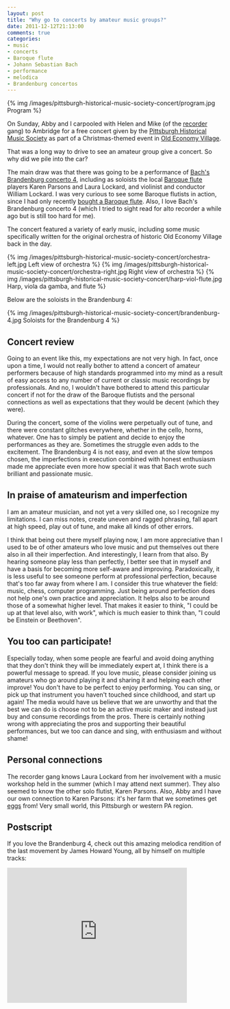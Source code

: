 ```yaml
---
layout: post
title: "Why go to concerts by amateur music groups?"
date: 2011-12-12T21:13:00
comments: true
categories:
- music
- concerts
- Baroque flute
- Johann Sebastian Bach
- performance
- melodica
- Brandenburg concertos
---
```

{% img /images/pittsburgh-historical-music-society-concert/program.jpg Program %}

On Sunday, Abby and I carpooled with Helen and Mike (of the [recorder](/blog/categories/recorder/) gang) to Ambridge for a free concert given by the [Pittsburgh Historical Music Society](http://pghhistoricalmusicsociety.org/) as part of a Christmas-themed event in [Old Economy Village](http://www.oldeconomyvillage.org/).

That was a long way to drive to see an amateur group give a concert. So why did we pile into the car?

<!--more-->

The main draw was that there was going to be a performance of [Bach's Brandenburg concerto 4](http://en.wikipedia.org/wiki/Brandenburg_concertos#Brandenburg_Concerto_No._4_in_G_major.2C_BWV_1049), including as soloists the local [Baroque flute](/blog/categories/baroque-flute/) players Karen Parsons and Laura Lockard, and violinist and conductor William Lockard. I was very curious to see some Baroque flutists in action, since I had only recently [bought a Baroque flute](/blog/2011/11/30/bought-a-baroque-flute/). Also, I love Bach's Brandenburg concerto 4 (which I tried to sight read for alto recorder a while ago but is still too hard for me).

The concert featured a variety of early music, including some music specifically written for the original orchestra of historic Old Economy Village back in the day.

{% img /images/pittsburgh-historical-music-society-concert/orchestra-left.jpg Left view of orchestra %}
{% img /images/pittsburgh-historical-music-society-concert/orchestra-right.jpg Right view of orchestra %}
{% img /images/pittsburgh-historical-music-society-concert/harp-viol-flute.jpg Harp, viola da gamba, and flute %}

Below are the soloists in the Brandenburg 4:

{% img /images/pittsburgh-historical-music-society-concert/brandenburg-4.jpg Soloists for the Brandenburg 4 %}

## Concert review

Going to an event like this, my expectations are not very high. In fact, once upon a time, I would not really bother to attend a concert of amateur performers because of high standards programmed into my mind as a result of easy access to any number of current or classic music recordings by professionals. And no, I wouldn't have bothered to attend this particular concert if not for the draw of the Baroque flutists and the personal connections as well as expectations that they would be decent (which they were).

During the concert, some of the violins were perpetually out of tune, and there were constant glitches everywhere, whether in the cello, horns, whatever. One has to simply be patient and decide to enjoy the performances as they are. Sometimes the struggle even adds to the excitement. The Brandenburg 4 is not easy, and even at the slow tempos chosen, the imperfections in execution combined with honest enthusiasm made me appreciate even more how special it was that Bach wrote such brilliant and passionate music.

## In praise of amateurism and imperfection

I am an amateur musician, and not yet a very skilled one, so I recognize my limitations. I can miss notes, create uneven and ragged phrasing, fall apart at high speed, play out of tune, and make all kinds of other errors.

I think that being out there myself playing now, I am more appreciative than I used to be of other amateurs who love music and put themselves out there also in all their imperfection. And interestingly, I learn from that also. By hearing someone play less than perfectly, I better see that in myself and have a basis for becoming more self-aware and improving. Paradoxically, it is less useful to see someone perform at professional perfection, because that's too far away from where I am. I consider this true whatever the field: music, chess, computer programming. Just being around perfection does not help one's own practice and appreciation. It helps also to be around those of a somewhat higher level. That makes it easier to think, "I could be up at that level also, with work", which is much easier to think than, "I could be Einstein or Beethoven".

## You too can participate!

Especially today, when some people are fearful and avoid doing anything that they don't think they will be immediately expert at, I think there is a powerful message to spread. If you love music, please consider joining us amateurs who go around playing it and sharing it and helping each other improve! You don't have to be perfect to enjoy performing. You can sing, or pick up that instrument you haven't touched since childhood, and start up again! The media would have us believe that we are unworthy and that the best we can do is choose not to be an active music maker and instead just buy and consume recordings from the pros. There is certainly nothing wrong with appreciating the pros and supporting their beautiful performances, but we too can dance and sing, with enthusiasm and without shame!

## Personal connections

The recorder gang knows Laura Lockard from her involvement with a music workshop held in the summer (which I may attend next summer). They also seemed to know the other solo flutist, Karen Parsons. Also, Abby and I have our own connection to Karen Parsons: it's her farm that we sometimes get [eggs](/blog/2011/11/28/thankful-for-the-free-range-orange-yolked-eggs) from! Very small world, this Pittsburgh or western PA region.

## Postscript

If you love the Brandenburg 4, check out this amazing melodica rendition of the last movement by James Howard Young, all by himself on multiple tracks:

<iframe width="420" height="315" src="http://www.youtube.com/embed/_YE3akDmw9Q" frameborder="0" allowfullscreen></iframe>
